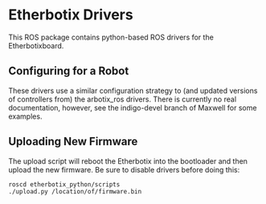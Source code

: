 # Etherbotix Drivers

This ROS package contains python-based ROS drivers for the Etherbotixboard.

## Configuring for a Robot

These drivers use a similar configuration strategy to (and updated versions
of controllers from) the arbotix_ros drivers. There is currently no real
documentation, however, see the indigo-devel branch of Maxwell for some
examples.

## Uploading New Firmware

The upload script will reboot the Etherbotix into the bootloader and then
upload the new firmware. Be sure to disable drivers before doing this:

    roscd etherbotix_python/scripts
    ./upload.py /location/of/firmware.bin
